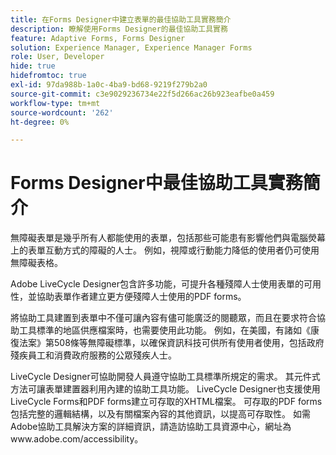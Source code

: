 ```yaml
---
title: 在Forms Designer中建立表單的最佳協助工具實務簡介
description: 瞭解使用Forms Designer的最佳協助工具實務
feature: Adaptive Forms, Forms Designer
solution: Experience Manager, Experience Manager Forms
role: User, Developer
hide: true
hidefromtoc: true
exl-id: 97da988b-1a0c-4ba9-bd68-9219f279b2a0
source-git-commit: c3e9029236734e22f5d266ac26b923eafbe0a459
workflow-type: tm+mt
source-wordcount: '262'
ht-degree: 0%

---
```


# Forms Designer中最佳協助工具實務簡介

無障礙表單是幾乎所有人都能使用的表單，包括那些可能患有影響他們與電腦熒幕上的表單互動方式的障礙的人士。 例如，視障或行動能力降低的使用者仍可使用無障礙表格。

Adobe LiveCycle Designer包含許多功能，可提升各種殘障人士使用表單的可用性，並協助表單作者建立更方便殘障人士使用的PDF forms。

將協助工具建置到表單中不僅可讓內容有儘可能廣泛的閱聽眾，而且在要求符合協助工具標準的地區供應檔案時，也需要使用此功能。 例如，在美國，有諸如《康復法案》第508條等無障礙標準，以確保資訊科技可供所有使用者使用，包括政府殘疾員工和消費政府服務的公眾殘疾人士。

LiveCycle Designer可協助開發人員遵守協助工具標準所規定的需求。 其元件式方法可讓表單建置器利用內建的協助工具功能。 LiveCycle Designer也支援使用LiveCycle Forms和PDF forms建立可存取的XHTML檔案。 可存取的PDF forms包括完整的邏輯結構，以及有關檔案內容的其他資訊，以提高可存取性。
如需Adobe協助工具解決方案的詳細資訊，請造訪協助工具資源中心，網址為www.adobe.com/accessibility。
